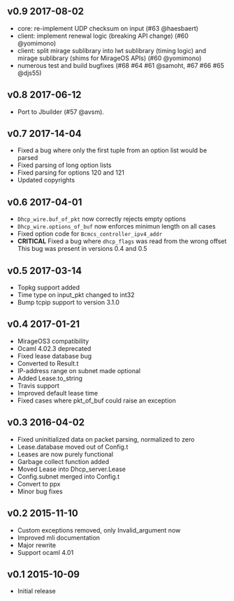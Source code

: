 v0.9 2017-08-02
---------------

* core: re-implement UDP checksum on input (#63 @haesbaert)
* client: implement renewal logic (breaking API change) (#60 @yomimono)
* client: split mirage sublibrary into lwt sublibrary (timing logic) and mirage sublibrary (shims for MirageOS APIs) (#60 @yomimono)
* numerous test and build bugfixes (#68 #64 #61 @samoht, #67 #66 #65 @djs55)

v0.8 2017-06-12
---------------

* Port to Jbuilder (#57 @avsm).

v0.7 2017-14-04
---------------

* Fixed a bug where only the first tuple from an option list would be parsed
* Fixed parsing of long option lists
* Fixed parsing for options 120 and 121
* Updated copyrights

v0.6 2017-04-01
---------------

* `Dhcp_wire.buf_of_pkt` now correctly rejects empty options
* `Dhcp_wire.options_of_buf` now enforces minimun length on all cases
* Fixed option code for `Bcmcs_controller_ipv4_addr`
* **CRITICAL** Fixed a bug where `dhcp_flags` was read from the wrong offset
This bug was present in versions 0.4 and 0.5

v0.5 2017-03-14
---------------

* Topkg support added
* Time type on input_pkt changed to int32
* Bump tcpip support to version 3.1.0

v0.4 2017-01-21
---------------

* MirageOS3 compatibility
* Ocaml 4.02.3 deprecated
* Fixed lease database bug
* Converted to Result.t
* IP-address range on subnet made optional
* Added Lease.to_string
* Travis support
* Improved default lease time
* Fixed cases where pkt_of_buf could raise an exception

v0.3 2016-04-02
---------------

* Fixed uninitialized data on packet parsing, normalized to zero
* Lease.database moved out of Config.t
* Leases are now purely functional
* Garbage collect function added
* Moved Lease into Dhcp_server.Lease
* Config.subnet merged into Config.t
* Convert to ppx
* Minor bug fixes

v0.2 2015-11-10
---------------

* Custom exceptions removed, only Invalid_argument now
* Improved mli documentation
* Major rewrite
* Support ocaml 4.01

v0.1 2015-10-09
---------------

* Initial release
